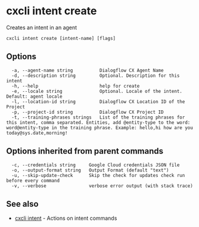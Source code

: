 # cxcli intent create

Creates an intent in an agent

```
cxcli intent create [intent-name] [flags]
```

## Options

```
  -a, --agent-name string          Dialogflow CX Agent Name
  -d, --description string         Optional. Description for this intent
  -h, --help                       help for create
  -e, --locale string              Optional. Locale of the intent. Default: agent locale
  -l, --location-id string         Dialogflow CX Location ID of the Project
  -p, --project-id string          Dialogflow CX Project ID
  -t, --training-phrases strings   List of the training phrases for this intent, comma separated. Entities, add @entity-type to the word: word@entity-type in the training phrase. Example: hello,hi how are you today@sys.date,morning!
```

## Options inherited from parent commands

```
  -c, --credentials string     Google Cloud credentials JSON file
  -o, --output-format string   Output Format (default "text")
  -u, --skip-update-check      Skip the check for updates check run before every command
  -v, --verbose                verbose error output (with stack trace)
```

## See also

* [cxcli intent](/cmd/cxcli_intent/)	 - Actions on intent commands

